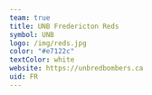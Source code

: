 ```yaml
---
team: true
title: UNB Fredericton Reds
symbol: UNB
logo: /img/reds.jpg
color: "#e7122c"
textColor: white
website: https://unbredbombers.ca
uid: FR
---
```

